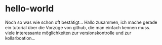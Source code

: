 # hello-world
Noch so was wie schon oft bestätigt...
Hallo zusammen,
ich mache gerade ein tutorial über die Vorzüge von github, die man einfach kennen muss.
viele interessante möglichkeiten zur versionskontrolle und zur kollarboation...
